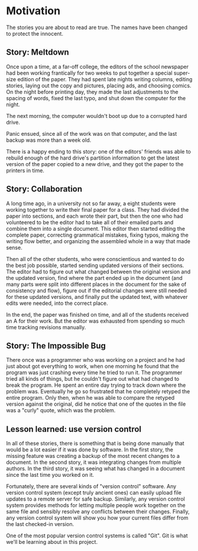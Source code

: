 # Motivation

The stories you are about to read are true. The names have been changed to protect the innocent.

## Story: Meltdown

Once upon a time, at a far-off college, the editors of the school newspaper had been
working frantically for two weeks to put together a special super-size edition of
the paper. They had spent late nights writing columns, editing stories, laying out the copy and
pictures, placing ads, and choosing comics. On the night before printing day, they made the
last adjustments to the spacing of words, fixed the last typo, and shut down the
computer for the night.

The next morning, the computer wouldn't boot up due to a corrupted hard drive.

Panic ensued, since all of the work was on that computer, and the last backup was more than
a week old.

There is a happy ending to this story: one of the editors' friends was able to rebuild
enough of the hard drive's partition information to get the latest version of the
paper copied to a new drive, and they got the paper to the printers in time.

## Story: Collaboration

A long time ago, in a university not so far away, a eight students were
working together to write their final paper for a class. They had divided
the paper into sections, and each wrote their part, but then the one who
had volunteered to be the editor had to take all of their emailed parts
and combine them into a single document. This editor then started editing
the complete paper, correcting grammatical mistakes, fixing typos, making
the writing flow better, and organizing the assembled whole in a way that
made sense.

Then all of the other students, who were conscientious and wanted to do the
best job possible, started sending updated versions of their sections. The
editor had to figure out what changed between the original version and the
updated version, find where the part ended up in the document (and many parts
were split into different places in the document for the sake of consistency
and flow), figure out if the editorial changes were still needed for these
updated versions, and finally put the updated text, with whatever edits
were needed, into the correct place.

In the end, the paper was finished on time, and all of the students received
an A for their work. But the editor was exhausted from spending so much
time tracking revisions manually.

## Story: The Impossible Bug

There once was a programmer who was working on a project and he had just about
got everything to work, when one morning he found that the program was just crashing
every time he tried to run it. The programmer tried all kinds of things, but he couldn't
figure out what had changed to break the program. He spent an entire day trying to track
down where the problem was. Eventually he go so frustrated that he completely retyped
the entire program. Only then, when he was able to compare the retyped version against
the original, did he notice that one of the quotes in the file was a "curly" quote, 
which was the problem.

## Lesson learned: use version control

In all of these stories, there is something that is being done manually that would
be a lot easier if it was done by software. In the first story, the missing feature
was creating a backup of the most recent changes to a document. In the second story, it was
integrating changes from multiple authors. In the third story, it was seeing what
has changed in a document since the last time you worked on it.

Fortunately, there are several kinds of "version control" software. Any version
control system (except truly ancient ones) can easily upload file updates to
a remote server for safe backup. Similarly, any version control system provides
methods for letting multiple people work together on the same file and
sensibly resolve any conflicts between their changes. Finally, any version
control system will show you how your current files differ from the last
checked-in version.

One of the most popular version control systems is called "Git". Git is what
we'll be learning about in this project.